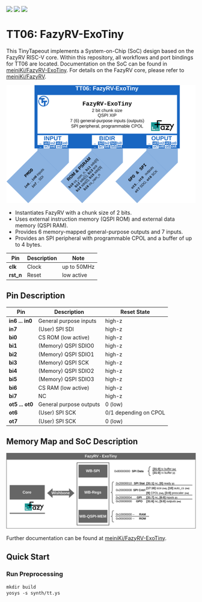![](../../workflows/gds/badge.svg) ![](../../workflows/docs/badge.svg) ![](../../workflows/test/badge.svg)

# TT06: FazyRV-ExoTiny

This TinyTapeout implements a System-on-Chip (SoC) design based on the FazyRV RISC-V core. Within this repository, all workflows and port bindings for TT06 are located. Documentation on the SoC can be found in [meiniKi/FazyRV-ExoTiny](https://github.com/meiniKi/FazyRV-ExoTiny). For details on the FazyRV core, please refer to [meiniKi/FazyRV](https://github.com/meiniKi/FazyRV).

<p align="center">
  <img src="./docs/tt06_overview.png" alt="Overview Diagram" style="width:600px;"/>
</p>


* Instantiates FazyRV with a chunk size of 2 bits.
* Uses external instruction memory (QSPI ROM) and external data memory (QSPI RAM).
* Provides 6 memory-mapped general-purpose outputs and  7 inputs.
* Provides an SPI peripheral with programmable CPOL and a buffer of up to 4 bytes.


| Pin       | Description | Note        |
| --------- | ----------- | ----------- |
| **clk**   | Clock       | up to 50MHz |
| **rst_n** | Reset       | low active  |


## Pin Description

| Pin             | Description             | Reset State           |
| --------------- | ----------------------- | --------------------- |
| **in6 ... in0** | General purpose inputs  | high-z                |
| **in7**         | (User) SPI SDI          | high-z                |
| **bi0**         | CS ROM (low active)     | high-z                |
| **bi1**         | (Memory) QSPI SDIO0     | high-z                |
| **bi2**         | (Memory) QSPI SDIO1     | high-z                |
| **bi3**         | (Memory) QSPI SCK       | high-z                |
| **bi4**         | (Memory) QSPI SDIO2     | high-z                |
| **bi5**         | (Memory) QSPI SDIO3     | high-z                |
| **bi6**         | CS RAM (low active)     | high-z                |
| **bi7**         | NC                      | high-z                |
| **ot5 ... ot0** | General purpose outputs | 0 (low)               |
| **ot6**         | (User) SPI SCK          | 0/1 depending on CPOL |
| **ot7**         | (User) SPI SCK          | 0 (low)               |

## Memory Map and SoC Description

![ExoTiny Block Diagram](./docs/exotiny.png "ExoTiny")

Further documentation can be found at [meiniKi/FazyRV-ExoTiny](https://github.com/meiniKi/FazyRV-ExoTiny).

## Quick Start

### Run Preprocessing

```shell
mkdir build
yosys -s synth/tt.ys
```